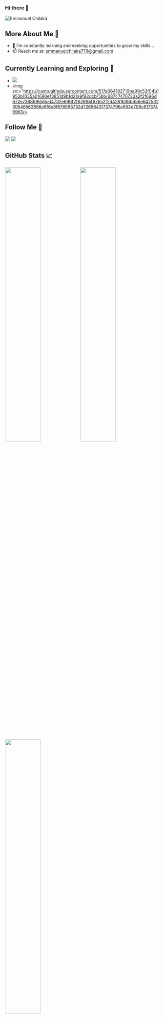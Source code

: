### Hi there 👋
<p align="left"> <img src="https://komarev.com/ghpvc/?username=echilaka1&label=Profile%20views&color=0e75b6&style=flat" alt="Emmanuel Chilaka" /> </p>  

## More About Me 👨

- 🔭 I’m constantly learning and seeking opportunities to grow my skills...
- 📫 Reach me at: emmanuelchilaka779@gmail.com

## Currently Learning and Exploring 🌱

- <img src="https://camo.githubusercontent.com/284e1daccf97e65a9cedf153fd0225b6eb1c82e66fdb416e1f5daa3fc2caa3a0/68747470733a2f2f696d672e736869656c64732e696f2f62616467652f2d4461746125323053747275637475726573253230253236253230416c676f726974686d732d6f72616e67653f7374796c653d706c6173746963"/>
- <img src="https://camo.githubusercontent.com/517a064182710ba99c52f04b1953b1035a01690ef3851d9b1d21a9f92dcb15bb/68747470733a2f2f696d672e736869656c64732e696f2f62616467652f2d4261636b656e64253230546563686e6f6c6f676965732d7265643f7374796c653d706c6173746963/>

## Follow Me 🚀

<p id="socialIcons" >
    <a href="https://linkedin.com/in/echilaka1" alt="LinkedIn">
        <img src="https://img.shields.io/badge/-LinkedIn-blue?style=flat-square&logo=linkedin" /></a>
    <a href="https://twitter.com/echilaka1" alt="Twitter">
        <img src="https://img.shields.io/badge/-Twitter-3a424f?style=flat-square&logo=twitter" /></a>
</p>

## GitHub Stats 📈

<p >
  <img width="48%" src="https://github-readme-stats.vercel.app/api?username=echilaka1&show_icons=true&hide_border=true&theme=radical" />
  <img width="48%" src="https://github-readme-streak-stats.herokuapp.com/?user=echilaka1&hide_border=true&theme=radical" />
    <img width="48%" src="https://github-readme-stats.vercel.app/api/top-langs/?username=echilaka1&layout=donut&hide_border=true&theme=radical" />
<!--     <img width="48%" src="https://github-readme-stats.vercel.app/api/wakatime?username=echilaka&layout=compact&hide_border=true&theme=radical" /> -->
</p>

---
